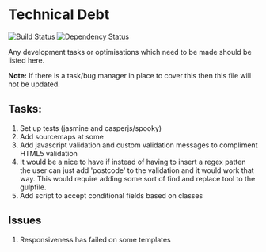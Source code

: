 # Technical Debt
[![Build Status](https://travis-ci.org/BBQDigital/esif.svg?branch=master)](https://travis-ci.org/BBQDigital/esif)
[![Dependency Status](https://gemnasium.com/BBQDigital/e-claims.svg)](https://gemnasium.com/BBQDigital/e-claims)

Any development tasks or optimisations which need to be made should be listed here.

**Note:** If there is a task/bug manager in place to cover this then this file will not be updated.

## Tasks:
1. Set up tests (jasmine and casperjs/spooky)
5. Add sourcemaps at some
6. Add javascript validation and custom validation messages to compliment HTML5 validation
7. It would be a nice to have if instead of having to insert a regex patten the user can just add 'postcode' to the validation and it would work that way. This would require adding some sort of find and replace tool to the gulpfile.
8. Add script to accept conditional fields based on classes

## Issues
1. Responsiveness has failed on some templates

